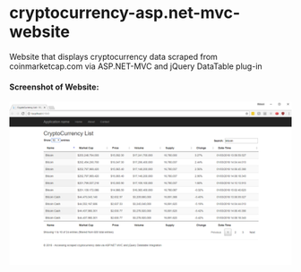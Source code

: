# cryptocurrency-asp.net-mvc-website
Website that displays cryptocurrency data scraped from coinmarketcap.com via ASP.NET-MVC and jQuery DataTable plug-in


#### Screenshot of Website:
![alt text](https://github.com/rmangra/cryptocurrency-asp.net-mvc-website/blob/master/CryptoWebsite.png "Sample Output")